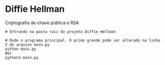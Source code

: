 # Diffie Hellman
Criptografia de chave pública e RSA


```
# Entrando na pasta raiz do projeto Diffie Hellman

# Rode o programa principal. O primo grande pode ser alterado na linha 2 do arquivo main.py
python main.py
#or
python3 main.py

```

